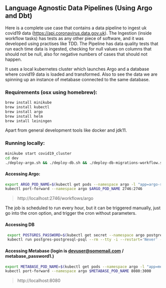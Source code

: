 ## Language Agnostic Data Pipelines (Using Argo and Dbt)


Here is a complete use case that contains a data pipeline to ingest uk covid19 data (https://api.coronavirus.data.gov.uk). The Ingestion (inside workflow tasks) has tests as any other piece of software, and it was developed using practises like TDD. The Pipeline has data quality tests that run each time data is ingested, checking for null values on columns that should not be null, also for negative numbers of cases that should not happen.

It uses a local kubernetes cluster which launches Argo and a database where covid19 data is loaded and transformed. Also to see the data we are spinning up an instance of metabase connected to the same database.

### Requirements (osx using homebrew):
```bash
brew install minikube
brew install kubectl
brew install argo
brew install helm
brew intall leiningen
```
Apart from general development tools like docker and jdk11.

### Running locally:

```bash
minikube start covid19_cluster
cd dev
./deploy-argo.sh && ./deploy-db.sh && ./deploy-db-migrations-workflow.sh && ./deploy-covid19-workflow.sh && ./deploy-metabase.sh
```

#### Accessing Argo:
```bash
export ARGO_POD_NAME=$(kubectl get pods --namespace argo -l "app=argo-server" -o jsonpath="{.items[0].metadata.name}")
kubectl port-forward --namespace argo $ARGO_POD_NAME 2746:2746
```

> http://localhost:2746/workflows/argo

The job is scheduled to run every hour, but it can be triggered manually, just go into the cron option, and trigger the cron without parameters.

#### Accessing DB
```bash
 export POSTGRES_PASSWORD=$(kubectl get secret --namespace argo postgres-postgresql -o jsonpath="{.data.postgresql-password}" | base64 --decode)
 kubectl run postgres-postgresql-psql --rm --tty -i --restart='Never' --namespace argo --image docker.io/bitnami/postgresql:11.11.0-debian-10-r31 --env="PGPASSWORD=$POSTGRES_PASSWORD" --command -- psql --host postgres-postgresql -U covid19_user -d covid19_dev -p 5432
```

#### Accessing Metabase (login is devuser@somemail.com / metabase_password1.)
```bash
export METABASE_POD_NAME=$(kubectl get pods --namespace argo -l "app=metabase,release=metabase" -o jsonpath="{.items[0].metadata.name}")
kubectl port-forward --namespace argo $METABASE_POD_NAME 8080:3000
```

> http://localhost:8080
